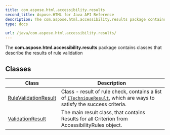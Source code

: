 ```yaml
---
title: com.aspose.html.accessibility.results
second_title: Aspose.HTML for Java API Reference
description: The com.aspose.html.accessibility.results package contains classes that describe the results of rule validation
type: docs

url: /java/com.aspose.html.accessibility.results/
---
```

The **com.aspose.html.accessibility.results** package contains classes that describe the results of rule validation

## Classes

| Class | Description |
| --- | --- |
| [RuleValidationResult](./rulevalidationresult/) | Class - result of rule check, contains a list of [`ITechniqueResult`](../com.aspose.html.accessibility/itechniqueresult/), which are ways to satisfy the success criteria. |
| [ValidationResult](./validationresult/) | The main result class, that contains Results for all Criterion from AccessibilityRules object. |
